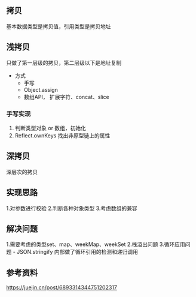 ## 拷贝
基本数据类型是拷贝值，引用类型是拷贝地址
## 浅拷贝
只做了第一层级的拷贝，第二层级以下是地址复制

- 方式
    - 手写
    - Object.assign
    - 数组API， 扩展字符、concat、slice
    
### 手写实现
1. 判断类型对象 or 数组，初始化
2. Reflect.ownKeys 找出非原型链上的属性

## 深拷贝
深层次的拷贝

## 实现思路
1.对参数进行校验
2.判断各种对象类型
3.考虑数组的兼容

## 解决问题
1.需要考虑的类型set、map、weekMap、weekSet
2.栈溢出问题
3.循环应用问题
    - JSON.stringify 内部做了循环引用的检测和递归调用

## 参考资料
https://juejin.cn/post/6893314344751202317